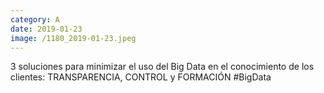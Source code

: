 ```yaml
--- 
category: A 
date: 2019-01-23 
image: /1180_2019-01-23.jpeg 
--- 
```


3 soluciones para minimizar el uso del Big Data en el conocimiento de los clientes: TRANSPARENCIA, CONTROL y FORMACIÓN #BigData